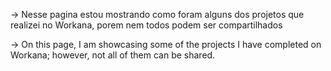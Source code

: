 -> Nesse pagina estou mostrando como foram alguns dos projetos que realizei no Workana, porem nem todos podem ser compartilhados

-> On this page, I am showcasing some of the projects I have completed on Workana; however, not all of them can be shared.
